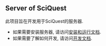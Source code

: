 ## Server of SciQuest 

此项目旨在开发用于SciQuest的服务器.

* 如果需要安装服务器, 请访问[安装和运行文档](docs/install.md). 
* 如果需要了解如何开发, 请访问[开发文档](docs/dev.md). 


